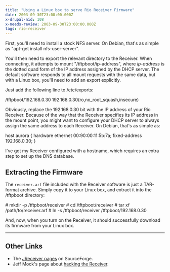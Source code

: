 ```yaml
---
title: "Using a Linux box to serve Rio Receiver Firmware"
date: 2003-09-30T23:00:00.000Z
x-drupal-nid: 108
x-needs-review: 2003-09-30T23:00:00.000Z
tags: rio-receiver
---
```

First, you'll need to install a stock NFS server. On Debian, that's as simple as "apt-get install nfs-user-server".

You'll then need to export the relevant directory to the Receiver. When connecting, it attempts to mount "/tftpboot/ip-address", where _ip-address_ is the dotted quad form of the IP address assigned by the DHCP server. The default software responds to all mount requests with the same data, but with a Linux box, you'll need to add an export explicitly.

Just add the following line to /etc/exports:

<div class="snippet">
    /tftpboot/192.168.0.30 192.168.0.30(ro,no_root_squash,insecure)

</div>

Obviously, replace the 192.168.0.30 bit with the IP address of your Rio Receiver. Because of the way that the Receiver specifies its IP address in the mount point, you might want to configure your DHCP server to always assign the same address to each Receiver. On Debian, that's as simple as:
<div class="snippet">
      host aurora {
        hardware ethernet 00:90:00:11:5b:7a;
        fixed-address 192.168.0.30;
      }

</div>

I've got my Receiver configured with a hostname, which requires an extra step to set up the DNS database.
## Extracting the Firmware

The `receiver.arf` file included with the Receiver software is just a TAR-format archive. Simply copy it to your Linux box, and extract it into the /tftpboot directory:

<div class="snippet">
    # mkdir -p /tftpboot/receiver
    # cd /tftpboot/receiver
    # tar xf /path/to/receiver.arf
    # ln -s /tftpboot/receiver /tftpboot/192.168.0.30

</div>

And, now, when you turn on the Receiver, it should successfully download its firmware from your Linux box.

* * *

## Other Links

*   The [JReceiver pages](http://jreceiver.sourceforge.net/) on SourceForge.
*   Jeff Mock's page about [hacking the Receiver](http://www.mock.com/receiver/).
